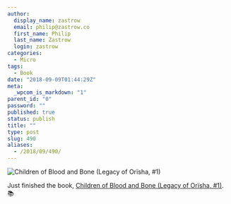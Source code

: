 ```yaml
---
author:
  display_name: zastrow
  email: philip@zastrow.co
  first_name: Philip
  last_name: Zastrow
  login: zastrow
categories:
  - Micro
tags:
  - Book
date: "2018-09-09T01:44:29Z"
meta:
  _wpcom_is_markdown: "1"
parent_id: "0"
password: ""
published: true
status: publish
title: ""
type: post
slug: 490
aliases:
  - /2018/09/490/
---
```

<p><img src="https://i.gr-assets.com/images/S/compressed.photo.goodreads.com/books/1501934314l/35917072._SY475_.jpg" alt="Children of Blood and Bone (Legacy of Orïsha, #1)" /></p>
<p>Just finished the book, <a href="https://www.goodreads.com/review/show/2320691974?utm_medium=api&amp;utm_source=rss">Children of Blood and Bone (Legacy of Orïsha, #1)</a>. 📚</p>
